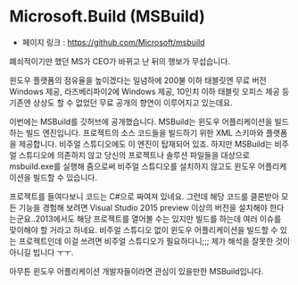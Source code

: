 ﻿Microsoft.Build (MSBuild)
========================= 
- 페이지 링크 : https://github.com/Microsoft/msbuild

폐쇠적이기만 했던 MS가 CEO가 바뀌고 난 뒤의 행보가 무섭습니다. 

윈도우 플랫폼의 점유율을 높이겠다는 일념하에 200불 이하 태블릿엔 무료 버전 Windows 제공, 라즈베리파이2에 Windows 제공, 10인치 이하 태블릿 오피스 제공 등 기존엔 상상도 할 수 없었던 무료 공개의 향연이 이루어지고 있는데요. 

이번에는 MSBuild를 깃허브에 공개했습니다. MSBuild는 윈도우 어플리케이션을 빌드하는 빌드 엔진입니다. 프로젝트의 소스 코드들을 빌드하기 위한 XML 스키마와 플랫폼을 제공합니다. 비주얼 스튜디오에도 이 엔진이 탑재되어 있죠. 하지만 MSBuild는 비주얼 스튜디오에 의존하지 않고 당신의 프로젝트나 솔루션 파일들을 대상으로 msbuild.exe를 실행해 줌으로써 비주얼 스튜디오를 설치하지 않고도 윈도우 어플리케이션을 빌드할 수 있습니다.

프로젝트를 들여다보니 코드는 C#으로 짜여져 있네요. 그런데 해당 코드를 클론받아 모든 기능을 경험해 보려면 Visual Studio 2015 preview 이상의 버전을 설치해야 한다는군요..2013에서도 해당 프로젝트를 열어볼 수는 있지만 빌드를 하는데 여러 이슈를 맞이해야 할 거라고 하네요. 비주얼 스튜디오 없이 윈도우 어플리케이션을 빌드할 수 있는 프로젝트인데 이걸 쓰려면 비주얼 스튜디오가 필요하다니;;; 제가 해석을 잘못한 것이 아니길 빕니다 ㅜㅜ.

아무튼 윈도우 어플리케이션 개발자들이라면 관심이 있을만한 MSBuild입니다. 
